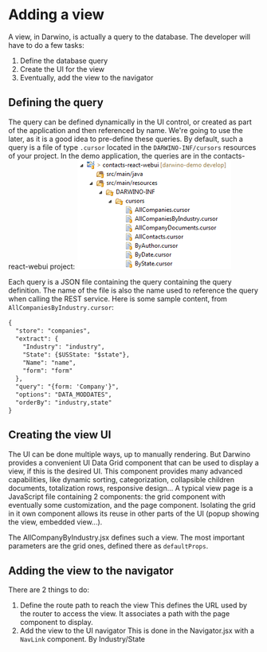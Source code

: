 # Adding a view

A view, in Darwino, is actually a query to the database. The developer will have to do a few tasks:
1. Define the database query
2. Create the UI for the view
3. Eventually, add the view to the navigator

## Defining the query
The query can be defined dynamically in the UI control, or created as part of the application and then referenced by name. We're going to use the later, as it is a good idea to pre-define these queries.
By default, such a query is a file of type `.cursor` located in the `DARWINO-INF/cursors` resources of your project. In the demo application, the queries are in the contacts-react-webui project:
![](contacts-queries.png)

Each query is a JSON file containing the query containing the query definition. The name of the file is also the name used to reference the query when calling the REST service.
Here is some sample content, from `AllCompaniesByIndustry.cursor`:

    {
      "store": "companies",
      "extract": {
        "Industry": "industry",
        "State": {$USState: "$state"},
        "Name": "name",
        "form": "form"
      },
      "query": "{form: 'Company'}",
      "options": "DATA_MODDATES",
      "orderBy": "industry,state"
    }

## Creating the view UI
The UI can be done multiple ways, up to manually rendering. But Darwino provides a convenient UI Data Grid component that can be used to display a view, if this is the desired UI. This component provides many advanced capabilities, like dynamic sorting, categorization, collapsible children documents, totalization rows, responsive design...
A typical view page is a JavaScript file containing 2 components: the grid component with eventually some customization, and the page component. Isolating the grid in it own component allows its reuse in other parts of the UI (popup showing the view, embedded view...).

The AllCompanyByIndustry.jsx defines such a view. The most important parameters are the grid ones, defined there as `defaultProps`.

## Adding the view to the navigator
There are 2 things to do:
1. Define the route path to reach the view
This defines the URL used by the router to access the view. It associates a path with the page component to display.
        <Route exact path="/app/allcompaniesbyindustry" component={AppAllCompaniesByIndustry}></Route>
2. Add the view to the UI navigator
This is done in the Navigator.jsx with a `NavLink` component.
        <NavLink to="/app/allcompaniesbyindustry">By Industry/State</NavLink>

